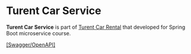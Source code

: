 # Turent Car Service
**Turent Car Service** is part of [Turent Car Rental](https://github.com/users/tuncayuzun/projects/1) that developed for Spring Boot microservice course.

[[Swagger/OpenAPI]](http://localhost:8080/swagger-ui.html)